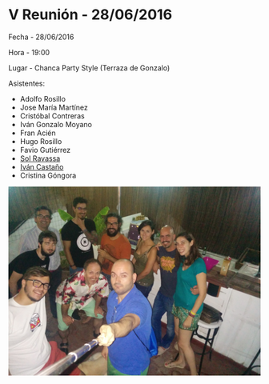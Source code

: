 # V Reunión - 28/06/2016

Fecha - 28/06/2016

Hora  - 19:00

Lugar - Chanca Party Style (Terraza de Gonzalo)

Asistentes:
* Adolfo Rosillo
* Jose María Martínez
* Cristóbal Contreras
* Iván Gonzalo Moyano
* Fran Acién
* Hugo Rosillo
* Favio Gutiérrez
* [Sol Ravassa](http://www.solravassa.es/)
* [Iván Castaño](http://www.semimate.com/)
* Cristina Góngora

![Asistentes de la V Reunión](08_v_reunion.jpg)
